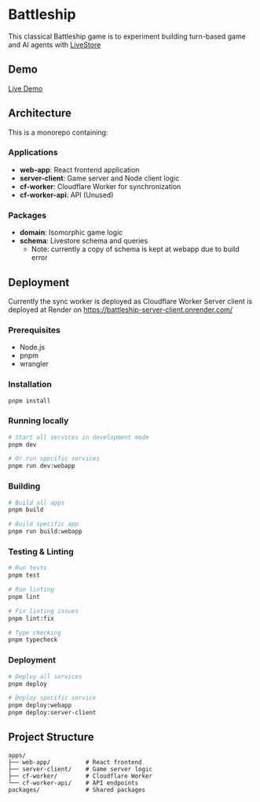 # Battleship

This classical Battleship game is to experiment building turn-based game and AI agents with [LiveStore](https://livestore.dev/)

## Demo
[Live Demo](https://web-todomvc-sync-cf.livestore.dev)

## Architecture

This is a monorepo containing:

### Applications
- **web-app**: React frontend application
- **server-client**: Game server and Node client logic
- **cf-worker**: Cloudflare Worker for synchronization
- **cf-worker-api**: API (Unused)

### Packages
- **domain**: Isomorphic game logic
- **schema**: Livestore schema and queries
  - Note: currently a copy of schema is kept at webapp due to build error


## Deployment

Currently the sync worker is deployed as Cloudflare Worker
Server client is deployed at Render on https://battleship-server-client.onrender.com/


### Prerequisites

- Node.js
- pnpm
- wrangler

### Installation

```bash
pnpm install
```

### Running locally

```bash
# Start all services in development mode
pnpm dev

# Or run specific services
pnpm run dev:webapp
```

### Building

```bash
# Build all apps
pnpm build

# Build specific app
pnpm run build:webapp
```

### Testing & Linting

```bash
# Run tests
pnpm test

# Run linting
pnpm lint

# Fix linting issues
pnpm lint:fix

# Type checking
pnpm typecheck
```

### Deployment

```bash
# Deploy all services
pnpm deploy

# Deploy specific service
pnpm deploy:webapp
pnpm deploy:server-client
```

## Project Structure

```
apps/
├── web-app/          # React frontend
├── server-client/    # Game server logic
├── cf-worker/        # Cloudflare Worker
└── cf-worker-api/    # API endpoints
packages/             # Shared packages
```
